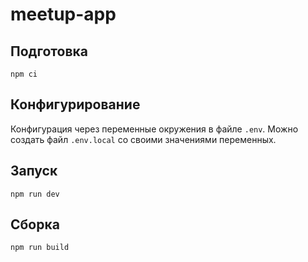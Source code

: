 # meetup-app

## Подготовка

```
npm ci
```

## Конфигурирование

Конфигурация через переменные окружения в файле `.env`.
Можно создать файл `.env.local` со своими значениями переменных.

## Запуск

```
npm run dev
```

## Сборка

```
npm run build
```
